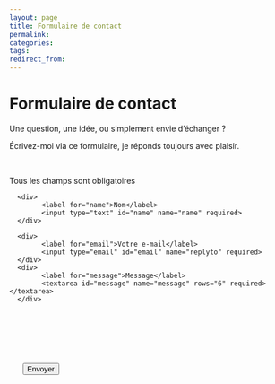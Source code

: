 ```yaml
---
layout: page
title: Formulaire de contact
permalink:
categories:
tags:
redirect_from:
---
```


# Formulaire de contact

Une question, une idée, ou simplement envie d’échanger ?

Écrivez-moi via ce formulaire, je réponds toujours avec plaisir.

<form action="https://formsubmit.co/674587a4dfca39e2907b37e886ff93ad" method="POST">

      <!-- Champs visibles -->
<p>Tous les champs sont obligatoires</p>

      <div>
            <label for="name">Nom</label>
            <input type="text" id="name" name="name" required>
      </div>

      <div>
            <label for="email">Votre e-mail</label>
            <input type="email" id="email" name="replyto" required>
      </div>
      <div>
            <label for="message">Message</label>
            <textarea id="message" name="message" rows="6" required></textarea>
      </div>

      <!-- Champs cachés -->

      <input type="hidden" name="_next" value="https://nicolasjouanno.com/">

      <input type="hidden" name="_subject" value="formulaire de contact nicolasjouanno.com">

      <button type="submit" class="c-button c-button--primary">Envoyer</button>

</form>
